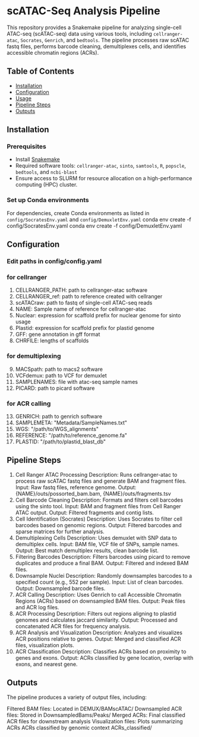 # scATAC-Seq Analysis Pipeline

This repository provides a Snakemake pipeline for analyzing single-cell ATAC-seq (scATAC-seq) data using various tools, including `cellranger-atac`, `Socrates`, `Genrich`, and `bedtools`. The pipeline processes raw scATAC fastq files, performs barcode cleaning, demultiplexes cells, and identifies accessible chromatin regions (ACRs).

## Table of Contents
- [Installation](#installation)
- [Configuration](#configuration)
- [Usage](#usage)
- [Pipeline Steps](#pipeline-steps)
- [Outputs](#outputs)

## Installation
### Prerequisites
- Install [Snakemake](https://snakemake.readthedocs.io/)
- Required software tools: `cellranger-atac`, `sinto`, `samtools`, `R`, `popscle`, `bedtools`, and `ncbi-blast`
- Ensure access to SLURM for resource allocation on a high-performance computing (HPC) cluster.

### Set up Conda environments
For dependencies, create Conda environments as listed in `config/SocratesEnv.yaml` and `config/DemuxletEnv.yaml` 
conda env create -f config/SocratesEnv.yaml
conda env create -f config/DemuxletEnv.yaml

## Configuration
### Edit  paths in config/config.yaml
### for cellranger
1. CELLRANGER_PATH: path to cellranger-atac software
2. CELLRANGER_ref: path to reference created with cellranger
3. scATACraw: path to fastq of single-cell ATAC-seq reads
4. NAME: Sample name of reference for cellranger-atac
5. Nuclear: expression for scaffold prefix for nuclear genome for sinto usage
6. Plastid: expression for scaffold prefix for plastid genome
7. GFF: gene annotation in gff format
8. CHRFILE: lengths of scaffolds

### for demultiplexing
9. MACSpath: path to macs2 software
10. VCFdemux: path to VCF for demuxlet
11. SAMPLENAMES: file with atac-seq sample names
12. PICARD: path to picard software

### for ACR calling
13. GENRICH: path to genrich software
14. SAMPLEMETA: "Metadata/SampleNames.txt"
15. WGS: "/path/to/WGS_alignments"
16. REFERENCE: "/path/to/reference_genome.fa"
17. PLASTID: "/path/to/plastid_blast_db"


## Pipeline Steps

1. Cell Ranger ATAC Processing
Description: Runs cellranger-atac to process raw scATAC fastq files and generate BAM and fragment files.
Input: Raw fastq files, reference genome.
Output: {NAME}/outs/possorted_bam.bam, {NAME}/outs/fragments.tsv
2. Cell Barcode Cleaning
Description: Formats and filters cell barcodes using the sinto tool.
Input: BAM and fragment files from Cell Ranger ATAC output.
Output: Filtered fragments and contig lists.
3. Cell Identification (Socrates)
Description: Uses Socrates to filter cell barcodes based on genomic regions.
Output: Filtered barcodes and sparse matrices for further analysis.
4. Demultiplexing Cells
Description: Uses demuxlet with SNP data to demultiplex cells.
Input: BAM file, VCF file of SNPs, sample names.
Output: Best match demultiplex results, clean barcode list.
5. Filtering Barcodes
Description: Filters barcodes using picard to remove duplicates and produce a final BAM.
Output: Filtered and indexed BAM files.
6. Downsample Nuclei
Description: Randomly downsamples barcodes to a specified count (e.g., 552 per sample).
Input: List of clean barcodes.
Output: Downsampled barcode files.
7. ACR Calling
Description: Uses Genrich to call Accessible Chromatin Regions (ACRs) based on downsampled BAM files.
Output: Peak files and ACR log files.
8. ACR Processing
Description: Filters out regions aligning to plastid genomes and calculates jaccard similarity.
Output: Processed and concatenated ACR files for frequency analysis.
9. ACR Analysis and Visualization
Description: Analyzes and visualizes ACR positions relative to genes.
Output: Merged and classified ACR files, visualization plots.
10. ACR Classification
Description: Classifies ACRs based on proximity to genes and exons.
Output: ACRs classified by gene location, overlap with exons, and nearest gene.

## Outputs

The pipeline produces a variety of output files, including:

Filtered BAM files: Located in DEMUX/BAMscATAC/
Downsampled ACR files: Stored in DownsampledBams/Peaks/
Merged ACRs: Final classified ACR files for downstream analysis
Visualization files: Plots summarizing ACRs
ACRs classified by genomic context ACRs_classified/
